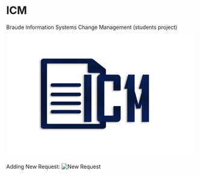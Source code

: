 # ICM
Braude Information Systems Change Management (students project)
![ICM_G11 Logo](https://github.com/RonRaifer/ICM/blob/master/G11_ICM/Client/src/boundary/guifiles/img/icmLogo.png)

Adding New Request:
![New Request](https://raw.githubusercontent.com/RonRaifer/ICM/blob/master/NewRequest.png)
